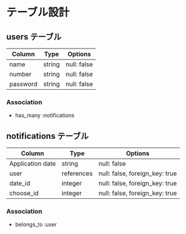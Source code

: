 # テーブル設計

## users テーブル

| Column               | Type   | Options                   |
| -------------------- | ------ | ------------------------- |
| name                 | string | null: false               |
| number               | string | null: false               |
| password             | string | null: false               |

### Association

- has_many :notifications

## notifications テーブル

| Column           | Type       | Options                        |
| ---------------- | ---------- | ------------------------------ |
| Application date | string     | null: false                    |
| user             | references | null: false, foreign_key: true |
| date_id          | integer    | null: false, foreign_key: true |
| choose_id        | integer    | null: false, foreign_key: true |

### Association

- belongs_to :user
